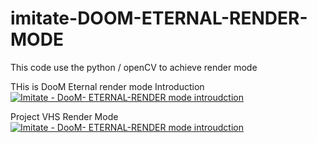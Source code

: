 # imitate-DOOM-ETERNAL-RENDER-MODE

This code use the python / openCV to achieve  render mode


THis is DooM Eternal render mode Introduction
[![Imitate - DooM- ETERNAL-RENDER mode  introudction](https://img.youtube.com/vi/37VF9pbxNc0/maxresdefault.jpg)](https://www.youtube.com/watch?v=37VF9pbxNc0&ab_channel=%E4%BC%8A%E5%B7%B4%E5%AF%86%E6%BF%83%E9%81%94)


Project VHS Render Mode
[![Imitate - DooM- ETERNAL-RENDER mode  introudction](https://img.youtube.com/vi/BvUUMBKDQNc/maxresdefault.jpg)](https://www.youtube.com/watch?v=BvUUMBKDQNc&ab_channel=%E4%BC%8A%E5%B7%B4%E5%AF%86%E6%BF%83%E9%81%94)

